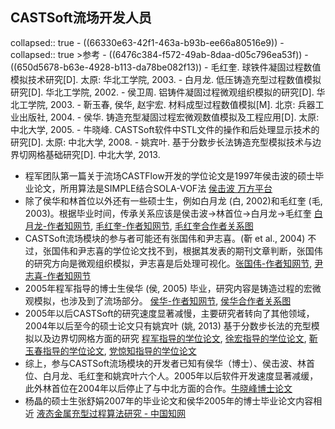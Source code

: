 ## CASTSoft流场开发人员
collapsed:: true
	- ((66330e63-42f1-463a-b93b-ee66a80516e9))
	- collapsed:: true
	  >参考
		- ((6476c384-f572-49ab-8daa-d05c796ea53f))
		- ((650d5678-b63e-4928-b113-da78be082f13))
		- 毛红奎. 球铁件凝固过程数值模拟技术研究[D]. 太原: 华北工学院, 2003.
		- 白月龙. 低压铸造充型过程数值模拟研究[D]. 华北工学院, 2002.
		- 侯卫周. 铝铸件凝固过程微观组织模拟的研究[D]. 华北工学院, 2003.
		- 靳玉春, 侯华, 赵宇宏. 材料成型过程数值模拟[M]. 北京: 兵器工业出版社, 2004.
		- 侯华. 铸造充型凝固过程宏微观数值模拟及工程应用[D]. 太原: 中北大学, 2005.
		- 牛晓峰. CASTSoft软件中STL文件的操作和后处理显示技术的研究[D]. 太原: 中北大学, 2008.
		- 姚宾叶. 基于分数步长法铸造充型模拟技术与边界切网格基础研究[D]. 中北大学, 2013.
- 程军团队第一篇关于流场CASTFlow开发的学位论文是1997年侯击波的硕士毕业论文，所用算法是SIMPLE结合SOLA-VOF法 [侯击波 万方平台](https://d.wanfangdata.com.cn/thesis/ChJUaGVzaXNOZXdTMjAyMzA5MDESB1kyNDIwNjIaCHp0c3g5a3N0)
- 除了侯华和林首位以外还有一些硕士生，例如白月龙 (白, 2002)和毛红奎 (毛, 2003)。根据毕业时间，传承关系应该是侯击波->林首位->白月龙->毛红奎 [白月龙-作者知网节](https://kns.cnki.net/kcms2/author/detail?v=3uoqIhG8C45UgIk_lOaz1_3hSvBqDBUCtgXao4iFCcHPHb32WyoSnYpmougM53EqK6mPjWT5RW7U2kS25dAQs7Z5yQLWIpRfUfFw2usOeKW0odKl7HSfjuzf7d0iQPKw&uniplatform=NZKPT), [毛红奎-作者知网节](https://kns.cnki.net/kcms2/author/detail?v=3uoqIhG8C45UgIk_lOaz1_3hSvBqDBUCGIVXAXh1sAalhsjKRZAlBh_Yv7G6p57xQGH9QL5E7QzHWg_Xfu3KPlLIWuqpSMk9PwMKZCZpAxZuVAGKVABoLt0B4id1mqFX&uniplatform=NZKPT), [毛红奎合作者关系图](http://fx.tyust.superlib.net/detail_38502727e7500f26c168421d725d0b7d98f0c3e69218c93f1921b0a3ea255101928fa69a765a3d2d770d58d6ee070cfad49665cc743ca3846f355b59e9b91a8917ba1c8d956b2721b56c182039aa03f1?&apistrclassfy=0_18_10)
- CASTSoft流场模块的参与者可能还有张国伟和尹志喜。(靳 et al., 2004) 不过，张国伟和尹志喜的学位论文找不到，根据其发表的期刊文章判断，张国伟的研究方向是微观组织模拟，尹志喜是后处理可视化。[张国伟-作者知网节](https://kns.cnki.net/kcms2/author/detail?v=3uoqIhG8C45UgIk_lOaz1xpWm2OG-sYl7of0EV0fO--vQchsGQnKsGZAUfUs1g_6lKfwqzMe_P5TB4yG3KA--c_695HP-SL-v_L8OigqrBDN5mr2dehnpQSw8-EmlOnj&uniplatform=NZKPT), [尹志喜-作者知网节](https://kns.cnki.net/kcms2/author/detail?v=3uoqIhG8C45UgIk_lOaz15LJjNKTr8iWxHTNABpI-evRbNY-hxpn81yhDdTu93h_qfXDP6iMwrlwxOg9JStQgf0EpVVQGgQK9yWJI-fVEc58hm7CsYDkChdzCVKi-RXH&uniplatform=NZKPT)
- 2005年程军指导的博士生侯华 (侯, 2005) 毕业，研究内容是铸造过程的宏微观模拟，也涉及到了流场部分。 [侯华-作者知网节](https://kns.cnki.net/kcms2/author/detail?v=KiAZ1SjiA-5k-5-gYe_51YAnB8j8FRPJjO9mC7wKDR4cH9fCTIuPlWNxx-lDLbL8guImL4aaW12gp43RB-6bB7XWvIa3t2EiocXaP167LsA=&uniplatform=NZKPT), [侯华合作者关系图](http://fx.tyust.superlib.net/detail_38502727e7500f2601f39f5fff8591cc1a1f4686d960904d1921b0a3ea255101928fa69a765a3d2d8dfd191f66a8afd7afd28ca1812a38d6f8fe4141a24303cc6fa6e2e8c7cde7dfa5c61b6a696cb157?&apistrclassfy=0_18_10,0_18_17)
- 2005年以后CASTSoft的研究速度显著减慢，主要研究者转向了其他领域，2004年以后至今的硕士论文只有姚宾叶 (姚, 2013) 基于分数步长法的充型模拟以及边界切网格方面的研究 [程军指导的学位论文](http://fx.tyust.superlib.net/s?strchannel=3&adv=DT((F="程军")+AND+(O='中北大学'))&aorp=a&size=15&isort=2&x=402_84&pages=2&version=v2), [徐宏指导的学位论文](http://fx.tyust.superlib.net/s?strchannel=3&adv=DT((F="徐宏")+AND+(O='中北大学'))&aorp=a&size=15&isort=2&x=402_84), [靳玉春指导的学位论文](http://fx.tyust.superlib.net/s?strchannel=3&adv=DT((F="靳玉春")+AND+(O='中北大学'))&aorp=a&size=15&isort=2&x=402_84), [党惊知指导的学位论文](http://fx.tyust.superlib.net/s?strchannel=3&adv=DT((F="党惊知")+AND+(O='中北大学'))&aorp=a&size=15&isort=2&x=402_84)
- 综上，参与CASTSoft流场模块的开发者已知有侯华（博士）、侯击波、林首位、白月龙、毛红奎和姚宾叶六个人。2005年以后软件开发速度显著减缓，此外林首位在2004年以后停止了与中北方面的合作。[牛晓峰博士论文](https://d.wanfangdata.com.cn/thesis/ChJUaGVzaXNOZXdTMjAyMzA5MDESB0Q0NzkxODcaCHkydW14cHps)
- 杨晶的硕士生张舒娟2007年的毕业论文和侯华2005年的博士毕业论文内容相近 [液态金属充型过程算法研究 - 中国知网](https://kns.cnki.net/kcms2/article/abstract?v=2F6201taHdcI5p-ID1kBLksbGMg4IMzQkyEowYZFj4hsCKL7vdGhvdz7AVQu5w9aG-Xe7OJ8wRr32RFUPInz68bkpz2HsXltDUtLH-hbc6wJV_Xk2LhA-n9OvgTLoAziX-JsEpSdomH74eRZMUTODA==&uniplatform=NZKPT&language=CHS)